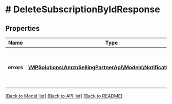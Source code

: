# # DeleteSubscriptionByIdResponse

## Properties

Name | Type | Description | Notes
------------ | ------------- | ------------- | -------------
**errors** | [**\MPSolutions\AmznSellingPartnerApi\Models\Notifications\Error[]**](Error.md) | A list of error responses returned when a request is unsuccessful. | [optional]

[[Back to Model list]](../../README.md#models) [[Back to API list]](../../README.md#endpoints) [[Back to README]](../../README.md)
